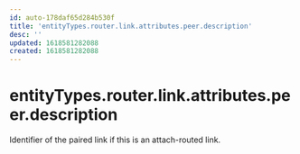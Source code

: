 ```yaml
---
id: auto-178daf65d284b530f
title: 'entityTypes.router.link.attributes.peer.description'
desc: ''
updated: 1618581282088
created: 1618581282088
---
```

# entityTypes.router.link.attributes.peer.description

Identifier of the paired link if this is an attach-routed link.